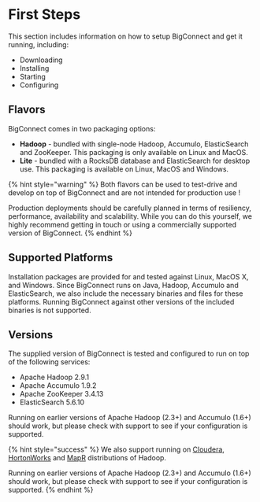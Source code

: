 # First Steps

This section includes information on how to setup BigConnect and get it running, including:

* Downloading
* Installing
* Starting
* Configuring

## Flavors

BigConnect comes in two packaging options:

* **Hadoop** - bundled with single-node Hadoop, Accumulo, ElasticSearch and ZooKeeper. This packaging is only available on Linux and MacOS.
* **Lite** - bundled with a RocksDB database and ElasticSearch for desktop use. This packaging is available on Linux, MacOS and Windows.

{% hint style="warning" %}
Both flavors can be used to test-drive and develop on top of BigConnect and are not intended for production use !   
  
Production deployments should be carefully planned in terms of resiliency, performance, availability and scalability. While you can do this yourself, we highly recommend getting in touch or using a commercially supported version of BigConnect.
{% endhint %}

## Supported Platforms

Installation packages are provided for and tested against Linux, MacOS X, and Windows. Since BigConnect runs on Java, Hadoop, Accumulo and ElasticSearch, we also include the necessary binaries and files for these platforms. Running BigConnect against other versions of the included binaries is not supported.

## Versions

The supplied version of BigConnect is tested and configured to run on top of the following services:

* Apache Hadoop 2.9.1
* Apache Accumulo 1.9.2
* Apache ZooKeeper 3.4.13
* ElasticSearch 5.6.10

Running on earlier versions of Apache Hadoop \(2.3+\) and Accumulo \(1.6+\)  should work, but please check with support to see if your configuration is supported.

{% hint style="success" %}
We also support running on [Cloudera](https://www.cloudera.com/), [HortonWorks](https://hortonworks.com/) and [MapR](https://mapr.com/) distributions of Hadoop.

Running on earlier versions of Apache Hadoop \(2.3+\) and Accumulo \(1.6+\)  should work, but please check with support to see if your configuration is supported.
{% endhint %}





